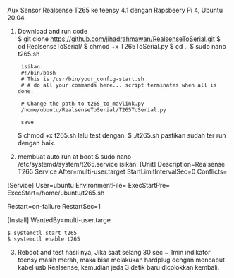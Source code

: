 Aux Sensor Realsense T265 ke teensy 4.1
dengan Rapsbeery Pi 4, Ubuntu 20.04

1. Download and run code	
	$ git clone https://github.com/jihadrahmawan/RealsenseToSerial.git
	$ cd RealsenseToSerial/
	$ chmod +x T265ToSerial.py
	$ cd ..
	$ sudo nano t265.sh

		isikan:
		#!/bin/bash 
		# This is /usr/bin/your_config-start.sh 
		# # do all your commands here... script terminates when all is done. 

		# Change the path to t265_to_mavlink.py
		/home/ubuntu/RealsenseToSerial/T265ToSerial.py

		save

	$ chmod +x t265.sh
	lalu test dengan:
	$ ./t265.sh
	pastikan sudah ter run dengan baik.
	

2. membuat auto run at boot
	$ sudo nano /etc/systemd/system/t265.service
	isikan:
[Unit]
Description=Realsense T265 Service
After=multi-user.target
StartLimitIntervalSec=0
Conflicts=

[Service]
User=ubuntu
EnvironmentFile=
ExecStartPre=
ExecStart=/home/ubuntu/t265.sh

Restart=on-failure
RestartSec=1

[Install]
WantedBy=multi-user.targe

	$ systemctl start t265
	$ systemctl enable t265
	
	
3. Reboot and test hasil nya,
  Jika saat selang 30 sec ~ 1min indikator teensy masih merah, 
  maka bisa melakukan hardplug dengan mencabut kabel usb Realsense, kemudian jeda 3 detik baru dicolokkan kembali.
